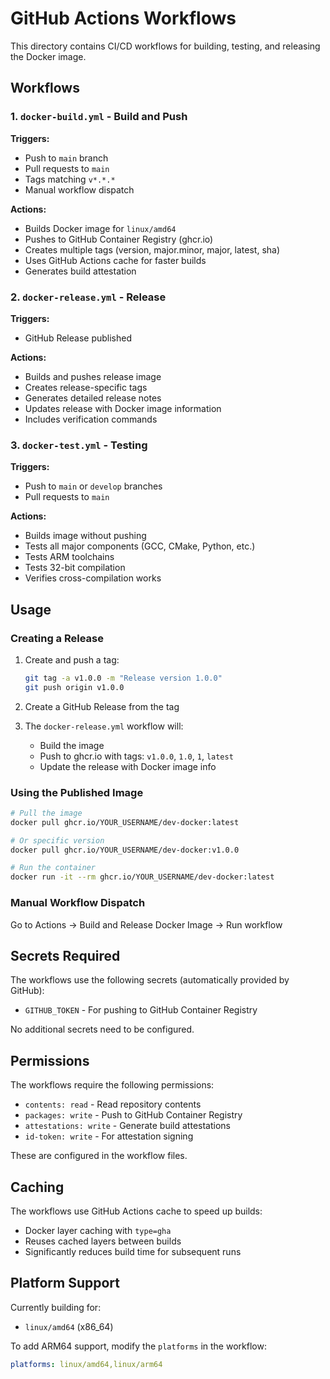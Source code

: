 # GitHub Actions Workflows

This directory contains CI/CD workflows for building, testing, and releasing the Docker image.

## Workflows

### 1. `docker-build.yml` - Build and Push
**Triggers:**
- Push to `main` branch
- Pull requests to `main`
- Tags matching `v*.*.*`
- Manual workflow dispatch

**Actions:**
- Builds Docker image for `linux/amd64`
- Pushes to GitHub Container Registry (ghcr.io)
- Creates multiple tags (version, major.minor, major, latest, sha)
- Uses GitHub Actions cache for faster builds
- Generates build attestation

### 2. `docker-release.yml` - Release
**Triggers:**
- GitHub Release published

**Actions:**
- Builds and pushes release image
- Creates release-specific tags
- Generates detailed release notes
- Updates release with Docker image information
- Includes verification commands

### 3. `docker-test.yml` - Testing
**Triggers:**
- Push to `main` or `develop` branches
- Pull requests to `main`

**Actions:**
- Builds image without pushing
- Tests all major components (GCC, CMake, Python, etc.)
- Tests ARM toolchains
- Tests 32-bit compilation
- Verifies cross-compilation works

## Usage

### Creating a Release

1. Create and push a tag:
   ```bash
   git tag -a v1.0.0 -m "Release version 1.0.0"
   git push origin v1.0.0
   ```

2. Create a GitHub Release from the tag

3. The `docker-release.yml` workflow will:
   - Build the image
   - Push to ghcr.io with tags: `v1.0.0`, `1.0`, `1`, `latest`
   - Update the release with Docker image info

### Using the Published Image

```bash
# Pull the image
docker pull ghcr.io/YOUR_USERNAME/dev-docker:latest

# Or specific version
docker pull ghcr.io/YOUR_USERNAME/dev-docker:v1.0.0

# Run the container
docker run -it --rm ghcr.io/YOUR_USERNAME/dev-docker:latest
```

### Manual Workflow Dispatch

Go to Actions → Build and Release Docker Image → Run workflow

## Secrets Required

The workflows use the following secrets (automatically provided by GitHub):
- `GITHUB_TOKEN` - For pushing to GitHub Container Registry

No additional secrets need to be configured.

## Permissions

The workflows require the following permissions:
- `contents: read` - Read repository contents
- `packages: write` - Push to GitHub Container Registry
- `attestations: write` - Generate build attestations
- `id-token: write` - For attestation signing

These are configured in the workflow files.

## Caching

The workflows use GitHub Actions cache to speed up builds:
- Docker layer caching with `type=gha`
- Reuses cached layers between builds
- Significantly reduces build time for subsequent runs

## Platform Support

Currently building for:
- `linux/amd64` (x86_64)

To add ARM64 support, modify the `platforms` in the workflow:
```yaml
platforms: linux/amd64,linux/arm64
```